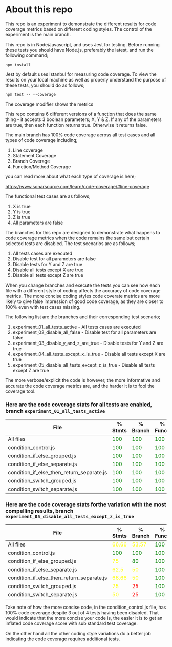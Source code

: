 # About this repo

This repo is an experiment to demonstrate the different results for code coverage metrics based on different coding styles. The control of the experiment is the main branch.

This repo is in Node/Javascript, and uses Jest for testing. Before running these tests you should have Node.js, preferably the latest, and run the following command;

`npm install`

Jest by default uses Istanbul for measuring code coverage. To view the results on your local machine as well as properly understand the purpose of these tests, you should do as follows;

`npm test -- --coverage`

The coverage modifier shows the metrics

This repo contains 6 different versions of a function that does the same thing - it accepts 3 boolean parameters; X, Y & Z. If any of the parameters are true, then each function returns true. Otherwise it returns false.

The main branch has 100% code coverage across all test cases and all types of code coverage including;

1. Line coverage
1. Statement Coverage
1. Branch Coverage
1. Function/Method Coverage

you can read more about what each type of coverage is here;

https://www.sonarsource.com/learn/code-coverage/#line-coverage

The functional test cases are as follows;

1. X is true
1. Y is true
1. Z is true
1. All parameters are false

The branches for this repo are designed to demonstrate what happens to code coverage metrics when the code remains the same but certain selected tests are disabled. The test scenarios are as follows;

1. All tests cases are executed
1. Disable test for all parameters are false
1. Disable tests for Y and Z are true
1. Disable all tests except X are true
1. Disable all tests except Z are true

When you change branches and execute the tests you can see how each file with a different style of coding affects the accuracy of code coverage metrics. The more concise coding styles code coverate metrics are more likely to give false impression of good code coverage, as they are closer to 100% even with test cases missing.

The following list are the branches and their corresponding test scenario;

1. experiment_01_all_tests_active - All tests cases are executed
1. experiment_02_disable_all_false - Disable test for all parameters are false
1. experiment_03_disable_y_and_z_are_true - Disable tests for Y and Z are true
1. experiment_04_all_tests_except_x_is_true - Disable all tests except X are true
1. experiment_05_disable_all_tests_except_z_is_true - Disable all tests except Z are true

The more verbose/explicit the code is however, the more informative and accurate the code coverage metrics are, and the harder it is to fool the coverage tool.

### Here are the code coverage stats for all tests are enabled, branch `experiment_01_all_tests_active`

| File                                      | % Stmts                              | % Branch                             | % Funcs                              | % Lines                              | Uncovered Line #s |
| ----------------------------------------- | ------------------------------------ | ------------------------------------ | ------------------------------------ | ------------------------------------ | ----------------- |
| All files                                 | <span style="color:green">100</span> | <span style="color:green">100</span> | <span style="color:green">100</span> | <span style="color:green">100</span> |
| condition_control.js                      | <span style="color:green">100</span> | <span style="color:green">100</span> | <span style="color:green">100</span> | <span style="color:green">100</span> |
| condition_if_else_grouped.js              | <span style="color:green">100</span> | <span style="color:green">100</span> | <span style="color:green">100</span> | <span style="color:green">100</span> |
| condition_if_else_separate.js             | <span style="color:green">100</span> | <span style="color:green">100</span> | <span style="color:green">100</span> | <span style="color:green">100</span> |
| condition_if_else_then_return_separate.js | <span style="color:green">100</span> | <span style="color:green">100</span> | <span style="color:green">100</span> | <span style="color:green">100</span> |
| condition_switch_grouped.js               | <span style="color:green">100</span> | <span style="color:green">100</span> | <span style="color:green">100</span> | <span style="color:green">100</span> |
| condition_switch_separate.js              | <span style="color:green">100</span> | <span style="color:green">100</span> | <span style="color:green">100</span> | <span style="color:green">100</span> |

### Here are the code coverage stats forthe variation with the most compelling results, branch `experiment_05_disable_all_tests_except_z_is_true`

| File                                      | % Stmts                                 | % Branch                                | % Funcs                              | % Lines                                 | Uncovered Line #s                      |
| ----------------------------------------- | --------------------------------------- | --------------------------------------- | ------------------------------------ | --------------------------------------- | -------------------------------------- |
| All files                                 | <span style="color:yellow">66.66</span> | <span style="color:yellow">53.57</span> | <span style="color:green">100</span> | <span style="color:yellow">66.66</span> |
| condition_control.js                      | <span style="color:green">100</span>    | <span style="color:green">100</span>    | <span style="color:green">100</span> | <span style="color:green">100</span>    |
| condition_if_else_grouped.js              | <span style="color:yellow">75</span>    | <span style="color:green">80</span>     | <span style="color:green">100</span> | <span style="color:yellow">75</span>    | <span style="color:red">5</span>       |
| condition_if_else_separate.js             | <span style="color:yellow">62.5</span>  | <span style="color:yellow">50</span>    | <span style="color:green">100</span> | <span style="color:yellow">62.5</span>  | <span style="color:red">3,5,9</span>   |
| condition_if_else_then_return_separate.js | <span style="color:yellow">66.66</span> | <span style="color:yellow">50</span>    | <span style="color:green">100</span> | <span style="color:yellow">66.66</span> | <span style="color:red">4,6,10 </span> |
| condition_switch_grouped.js               | <span style="color:yellow">75</span>    | <span style="color:red">25</span>       | <span style="color:green">100</span> | <span style="color:yellow">75</span>    | <span style="color:red">8 </span>      |
| condition_switch_separate.js              | <span style="color:yellow">50</span>    | <span style="color:red">25</span>       | <span style="color:green">100</span> | <span style="color:yellow">50</span>    | <span style="color:red">4-6,10</span>  |

Take note of how the more concise code, in the condition_control.js file, has 100% code coverage despite 3 out of 4 tests having been disabled. That would indicate that the more concise your code is, the easier it is to get an inflated code coverage score with sub standard test coverage.

On the other hand all the other coding style variations do a better job indicating the code coverage requires additional tests.
